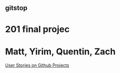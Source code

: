 ## gitstop
# 201 final projec

# Matt, Yirim, Quentin, Zach


[User Stories on Github Projects](https://github.com/orgs/Earth-Fire-Water/projects/1)
